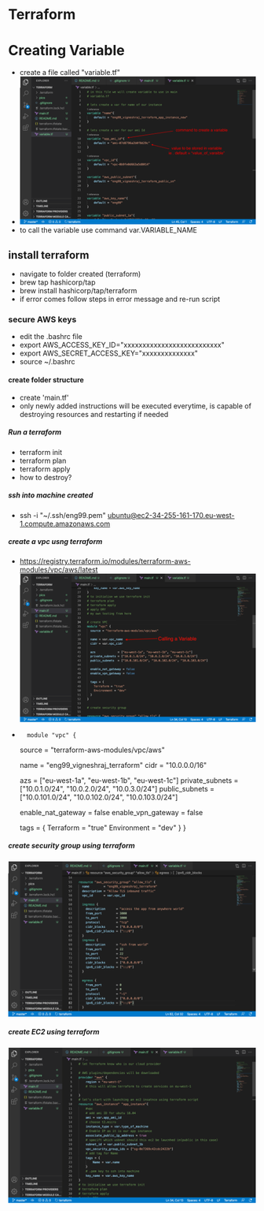 # Terraform
# Creating Variable
- create a file called "variable.tf"
- ![](pics/variable_terraform.png)
- to call the variable use command var.VARIABLE_NAME
## install terraform
- navigate to folder created (terraform)
- brew tap hashicorp/tap
- brew install hashicorp/tap/terraform
- if error comes follow steps in error message and re-run script
### secure AWS keys
- edit the .bashrc file
- export AWS_ACCESS_KEY_ID="xxxxxxxxxxxxxxxxxxxxxxxxxx"
- export AWS_SECRET_ACCESS_KEY="xxxxxxxxxxxxxx"
- source ~/.bashrc
#### create folder structure

- create 'main.tf'
- only newly added instructions will be executed everytime, is capable of destroying resources and restarting if needed

##### Run a terraform
- terraform init
- terraform plan
- terraform apply
- how to destroy?


##### ssh into machine created
-   ssh -i "~/.ssh/eng99.pem" ubuntu@ec2-34-255-161-170.eu-west-1.compute.amazonaws.com

##### create a vpc usng terraform
- https://registry.terraform.io/modules/terraform-aws-modules/vpc/aws/latest
![](pics/vpc_terraform.png)
-       module "vpc" {
  source = "terraform-aws-modules/vpc/aws"

  name = "eng99_vigneshraj_terraform"
  cidr = "10.0.0.0/16"

  azs             = ["eu-west-1a", "eu-west-1b", "eu-west-1c"]
  private_subnets = ["10.0.1.0/24", "10.0.2.0/24", "10.0.3.0/24"]
  public_subnets  = ["10.0.101.0/24", "10.0.102.0/24", "10.0.103.0/24"]

  enable_nat_gateway = false
  enable_vpn_gateway = false

  tags = {
    Terraform = "true"
    Environment = "dev"
  }
}
##### create security group using terraform
![](pics/security_group_terraform.png)




##### create EC2 using terraform
![](pics/ec2_terraform.png)
